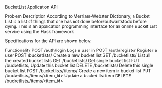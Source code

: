 BucketList Application API

Problem Description
According to Merriam-Webster Dictionary,  a Bucket List is a list of things that one has not done beforebutwantstodo  before dying.
This is an application programming interface for an online Bucket List service using the Flask framework

Specifications for the API are shown below.

Functionality
POST /auth/login
Logs a user in
POST /auth/register
Register a user
POST /bucketlists/
Create a new bucket list
GET /bucketlists/
List all the created bucket lists
GET /bucketlists/<id>
Get single bucket list
PUT /bucketlists/<id>
Update this bucket list
DELETE /bucketlists/<id>
Delete this single bucket list
POST /bucketlists/<id>/items/
Create a new item in bucket list
PUT /bucketlists/<id>/items/<item_id>
Update a bucket list item
DELETE /bucketlists/<id>/items/<item_id>
